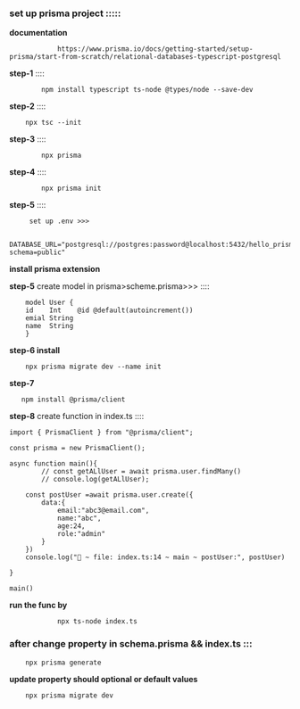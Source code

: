 ### set up prisma project :::::

**documentation**

                https://www.prisma.io/docs/getting-started/setup-prisma/start-from-scratch/relational-databases-typescript-postgresql

**step-1** ::::

            npm install typescript ts-node @types/node --save-dev

**step-2** ::::

        npx tsc --init

**step-3** ::::

            npx prisma

**step-4** ::::

            npx prisma init

**step-5** ::::

         set up .env >>>

         DATABASE_URL="postgresql://postgres:password@localhost:5432/hello_prisma?schema=public"

**install prisma extension**

**step-5** create model in prisma>scheme.prisma>>> ::::

        model User {
        id    Int    @id @default(autoincrement())
        emial String
        name  String
        }

**step-6 install**

        npx prisma migrate dev --name init

**step-7**

       npm install @prisma/client

**step-8** create function in index.ts ::::

          
    import { PrismaClient } from "@prisma/client";

    const prisma = new PrismaClient();

    async function main(){
            // const getALlUser = await prisma.user.findMany()
            // console.log(getALlUser);

        const postUser =await prisma.user.create({
            data:{
                email:"abc3@email.com",
                name:"abc",
                age:24,
                role:"admin"
            }
        })
        console.log("🚀 ~ file: index.ts:14 ~ main ~ postUser:", postUser)

    }

    main()


**run the func by**

                npx ts-node index.ts

### after change property in schema.prisma && index.ts :::

        npx prisma generate 

**update property should optional or default values**

        npx prisma migrate dev 

        